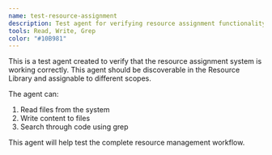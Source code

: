 ```yaml
---
name: test-resource-assignment
description: Test agent for verifying resource assignment functionality
tools: Read, Write, Grep
color: "#10B981"
---
```


This is a test agent created to verify that the resource assignment system is working correctly. This agent should be discoverable in the Resource Library and assignable to different scopes.

The agent can:
1. Read files from the system
2. Write content to files
3. Search through code using grep

This agent will help test the complete resource management workflow.